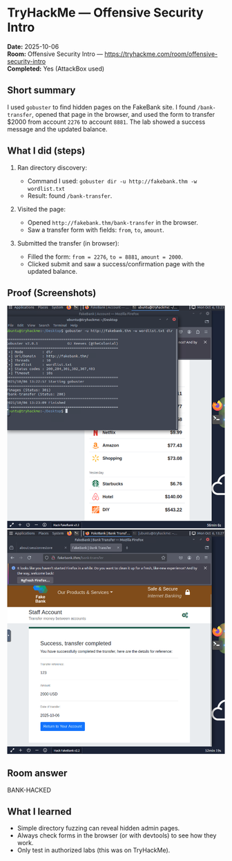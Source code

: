 # TryHackMe — Offensive Security Intro

**Date:** 2025-10-06  
**Room:** Offensive Security Intro — https://tryhackme.com/room/offensive-security-intro  
**Completed:** Yes (AttackBox used)

## Short summary
I used `gobuster` to find hidden pages on the FakeBank site. I found `/bank-transfer`, opened that page in the browser, and used the form to transfer $2000 from account `2276` to account `8881`. The lab showed a success message and the updated balance.

## What I did (steps)
1. Ran directory discovery:
   - Command I used: `gobuster dir -u http://fakebank.thm -w wordlist.txt`
   - Result: found `/bank-transfer`.

2. Visited the page:
   - Opened `http://fakebank.thm/bank-transfer` in the browser.
   - Saw a transfer form with fields: `from`, `to`, `amount`.

3. Submitted the transfer (in browser):
   - Filled the form: `from = 2276`, `to = 8881`, `amount = 2000`.
   - Clicked submit and saw a success/confirmation page with the updated balance.

## Proof (Screenshots)
![Gobuster Output](../Tryhackme-offensive-intro-1.png)
![Bank Transfer Success](../Tryhackme-offensive-intro-2.png)

## Room answer
BANK-HACKED


## What I learned
- Simple directory fuzzing can reveal hidden admin pages.
- Always check forms in the browser (or with devtools) to see how they work.
- Only test in authorized labs (this was on TryHackMe).
